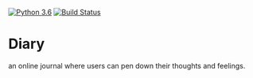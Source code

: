 [![Python 3.6](https://img.shields.io/badge/python-3.6-blue.svg)](https://www.python.org/downloads/release/python-360/)
[![Build Status](https://travis-ci.org/C3real-kill3r/Diary.svg?branch=master)](https://travis-ci.org/C3real-kill3r/Diary)
# Diary

an online journal where users can pen down their thoughts and feelings.
